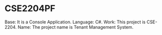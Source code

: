 # CSE2204PF
 Base: It is a Console Application. Language: C#. Work: This project is CSE-2204. Name: The project name is Tenant Management System.
